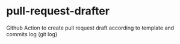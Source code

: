 # pull-request-drafter
Github Action to create pull request draft according to template and commits log (git log)
